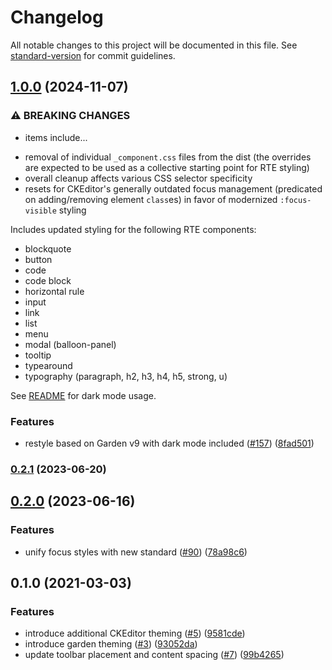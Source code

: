 # Changelog

All notable changes to this project will be documented in this file. See [standard-version](https://github.com/conventional-changelog/standard-version) for commit guidelines.

## [1.0.0](https://github.com/zendeskgarden/ckeditor/compare/v0.2.1...v1.0.0) (2024-11-07)


### ⚠ BREAKING CHANGES

* items include...
- removal of individual `_component.css` files from the dist (the overrides are expected to be used as a collective starting point for RTE styling)
- overall cleanup affects various CSS selector specificity
- resets for CKEditor's generally outdated focus management (predicated on adding/removing element `class`es) in favor of modernized `:focus-visible` styling

Includes updated styling for the following RTE components:

- blockquote
- button
- code
- code block
- horizontal rule
- input
- link
- list
- menu
- modal (balloon-panel)
- tooltip
- typearound
- typography (paragraph, h2, h3, h4, h5, strong, u)

See [README](https://github.com/zendeskgarden/ckeditor/blob/main/README.md#dark-mode) for dark mode usage.

### Features

* restyle based on Garden v9 with dark mode included ([#157](https://github.com/zendeskgarden/ckeditor/issues/157)) ([8fad501](https://github.com/zendeskgarden/ckeditor/commit/8fad5012c970813551a6e62824511989b5b81a40))

### [0.2.1](https://github.com/zendeskgarden/ckeditor/compare/v0.2.0...v0.2.1) (2023-06-20)

## [0.2.0](https://github.com/zendeskgarden/ckeditor/compare/v0.1.0...v0.2.0) (2023-06-16)


### Features

* unify focus styles with new standard ([#90](https://github.com/zendeskgarden/ckeditor/issues/90)) ([78a98c6](https://github.com/zendeskgarden/ckeditor/commit/78a98c6d602668dc8b5e71a190a637f315855052))

## 0.1.0 (2021-03-03)


### Features

* introduce additional CKEditor theming ([#5](https://github.com/zendeskgarden/ckeditor/issues/5)) ([9581cde](https://github.com/zendeskgarden/ckeditor/commit/9581cde75ac5653a9882da707e64564cbb1443aa))
* introduce garden theming ([#3](https://github.com/zendeskgarden/ckeditor/issues/3)) ([93052da](https://github.com/zendeskgarden/ckeditor/commit/93052dacbce764d8bd0a44a91830a4e41868b9c6))
* update toolbar placement and content spacing ([#7](https://github.com/zendeskgarden/ckeditor/issues/7)) ([99b4265](https://github.com/zendeskgarden/ckeditor/commit/99b42653e66e158d119a45132cb88de9fa602aac))
